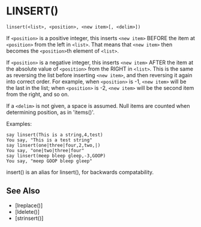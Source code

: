 # LINSERT()
`linsert(<list>, <position>, <new item>[, <delim>])`

  If `<position>` is a positive integer, this inserts `<new item>` BEFORE the item at `<position>` from the left in `<list>`. That means that `<new item>` then becomes the `<position>`th element of `<list>`.

  If `<position>` is a negative integer, this inserts `<new item>` AFTER the item at the absolute value of `<position>` from the RIGHT in `<list>`. This is the same as reversing the list before inserting `<new item>`, and then reversing it again into correct order. For example, when `<position>` is -1, `<new item>` will be the last in the list; when `<position>` is -2, `<new item>` will be the second item from the right, and so on.

  If a `<delim>` is not given, a space is assumed. Null items are counted when determining position, as in 'items()'.

  Examples:
```
say linsert(This is a string,4,test)
You say, "This is a test string"
say linsert(one|three|four,2,two,|)
You say, "one|two|three|four"
say linsert(meep bleep gleep,-3,GOOP)
You say, "meep GOOP bleep gleep"
```

  insert() is an alias for linsert(), for backwards compatability.


## See Also
- [lreplace()]
- [ldelete()]
- [strinsert()]

